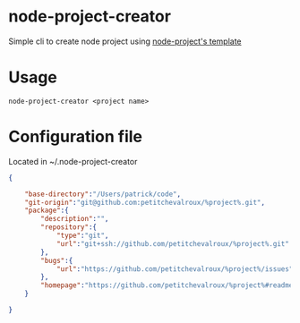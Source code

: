 # node-project-creator
Simple cli to create node project using [node-project's template](https://github.com/petitchevalroux/node-project/)

# Usage
```
node-project-creator <project name>
```

# Configuration file
Located in ~/.node-project-creator
```json
{

    "base-directory":"/Users/patrick/code",
    "git-origin":"git@github.com:petitchevalroux/%project%.git",
    "package":{
        "description":"",
        "repository":{
            "type":"git",
            "url":"git+ssh://github.com/petitchevalroux/%project%.git"
        },
        "bugs":{
            "url":"https://github.com/petitchevalroux/%project%/issues"
        },
        "homepage":"https://github.com/petitchevalroux/%project%#readme"
    }

}
```
